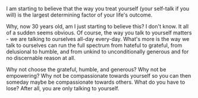 I am starting to believe that the way you treat yourself (your self-talk if you will) is the largest determining factor of your life's outcome. 

Why, now 30 years old, am I just starting to believe this? I don't know. It all of a sudden seems obvious. Of course, the way you talk to yourself matters - we are talking to ourselves all-day every-day. What's more is the way we talk to ourselves can run the full spectrum from hateful to grateful, from delusional to humble, and from unkind to unconditionally generous and for no discernable reason at all. 

Why not choose the grateful, humble, and generous? Why not be empowering? Why not be compassionate towards yourself so you can then someday maybe be compassionate towards others. What do you have to lose? After all, you are only talking to yourself.  